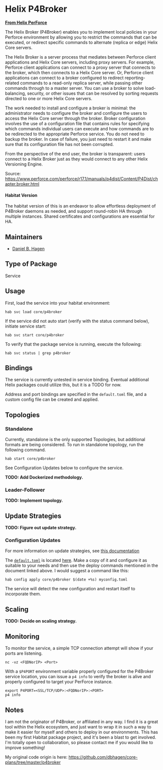 # Helix P4Broker

[**From Helix PerForce**](https://www.perforce.com/perforce/r17.1/manuals/p4dist/Content/P4Dist/)

The Helix Broker (P4Broker) enables you to implement local policies in your Perforce environment by allowing you to restrict the commands that can be executed, or redirect specific commands to alternate (replica or edge) Helix Core servers.

The Helix Broker is a server process that mediates between Perforce client applications and Helix Core servers, including proxy servers. For example, Perforce client applications can connect to a proxy server that connects to the broker, which then connects to a Helix Core server. Or, Perforce client applications can connect to a broker configured to redirect reporting-related commands to a read-only replica server, while passing other commands through to a master server. You can use a broker to solve load-balancing, security, or other issues that can be resolved by sorting requests directed to one or more Helix Core servers.

The work needed to install and configure a broker is minimal: the administrator needs to configure the broker and configure the users to access the Helix Core server through the broker. Broker configuration involves the use of a configuration file that contains rules for specifying which commands individual users can execute and how commands are to be redirected to the appropriate Perforce service. You do not need to backup the broker. In case of failure, you just need to restart it and make sure that its configuration file has not been corrupted.

From the perspective of the end user, the broker is transparent: users connect to a Helix Broker just as they would connect to any other Helix Versioning Engine.

Source: https://www.perforce.com/perforce/r17.1/manuals/p4dist/Content/P4Dist/chapter.broker.html

#### Habitat Version
The habitat version of this is an endeavor to allow effortless deployment of P4Broker daemons as needed, and support round-robin HA through multiple instances. Shared certificates and configurations are essential for HA.

## Maintainers

* [Daniel B. Hagen](https://github.com/dbhagen)

## Type of Package

Service

## Usage

First, load the service into your habitat environment:
```
hab svc load core/p4broker
```

If the service did not auto start (verify with the status command below), initiate service start:
```
hab svc start core/p4broker
```

To verify that the package service is running, execute the following:
```
hab svc status | grep p4broker
```

## Bindings

The service is currently untested in service binding. Eventual additional Helix packages could utilize this, but it is a TODO for now.

Address and port bindings are specified in the `default.toml` file, and a custom config file can be created and applied.

## Topologies

### Standalone

Currently, standalone is the only supported Topologies, but additional formats are being considered. To run in standalone topology, run the following command.
```
hab start core/p4broker
```
See Configuration Updates below to configure the service.

**TODO: Add Dockerized methodology.**

### Leader-Follower

**TODO: Implement topology.**

## Update Strategies

**TODO: Figure out update strategy.**

### Configuration Updates

For more information on update strategies, see [this documentation](https://www.habitat.sh/docs/using-habitat/#update-strategy)

The [`default.toml`](https://github.com/dbhagen/core-plans/blob/master/p4broker/default.toml) is located [here](https://github.com/dbhagen/core-plans/blob/master/p4broker/default.toml). Make a copy of it and configure it as suitable to your needs and then use the deploy commands mentioned in the document linked above. I would suggest a command like this:
```
hab config apply core/p4broker $(date +%s) myconfig.toml
```

The service will detect the new configuration and restart itself to incorporate them.

## Scaling

**TODO: Decide on scaling strategy.**

## Monitoring

To monitor the service, a simple TCP connection attempt will show if your ports are listening.

```
nc -vz <FQDNorIP> <Port>
```

With a `$P4PORT` environment variable properly configured for the P4Broker service location, you can issue a `p4 info` to verify the broker is alive and properly configured to target your PerForce instance.

```
export P4PORT=<SSL/TCP/UDP>:<FQDNorIP>:<PORT>
p4 info
```

## Notes

I am not the originator of P4Broker, or affiliated in any way. I find it is a great tool within the Helix ecosystem, and just want to wrap it in such a way to make it easier for myself and others to deploy in our environments. This has been my first Habitat package project, and it's been a blast to get involved. I'm totally open to collaboration, so please contact me if you would like to improve something!

My original code origin is here: https://github.com/dbhagen/core-plans/tree/master/p4broker
